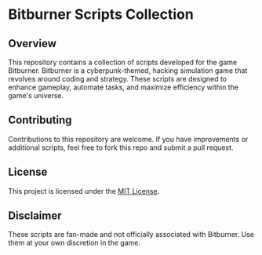 # Bitburner Scripts Collection

## Overview
This repository contains a collection of scripts developed for the game Bitburner. Bitburner is a cyberpunk-themed, hacking simulation game that revolves around coding and strategy. These scripts are designed to enhance gameplay, automate tasks, and maximize efficiency within the game's universe.

## Contributing
Contributions to this repository are welcome. If you have improvements or additional scripts, feel free to fork this repo and submit a pull request.

## License
This project is licensed under the [MIT License](LICENSE).

## Disclaimer
These scripts are fan-made and not officially associated with Bitburner. Use them at your own discretion in the game.